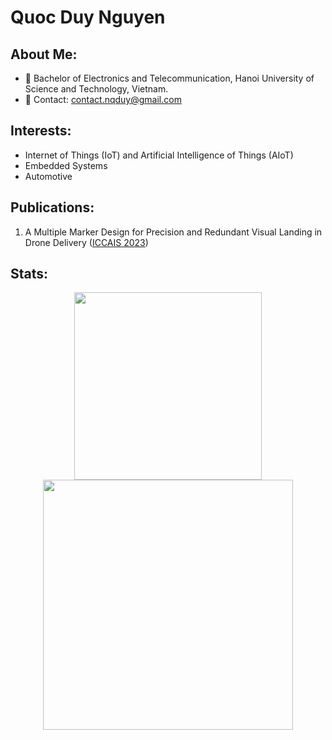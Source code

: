 # Quoc Duy Nguyen
## About Me:
- :school: Bachelor of Electronics and Telecommunication, Hanoi University of Science and Technology, Vietnam.
- :email: Contact: contact.nqduy@gmail.com
## Interests:
- Internet of Things (IoT) and Artificial Intelligence of Things (AIoT)
- Embedded Systems
- Automotive
## Publications:
1. A Multiple Marker Design for Precision and Redundant Visual Landing in Drone Delivery ([ICCAIS 2023](https://ieeexplore.ieee.org/document/10382271))
## Stats:
<p align='center'>
  <a href="#"><img src="https://github-readme-stats.vercel.app/api/top-langs/?username=ascii-63&show_icons=true&count_private=true&theme=dark&hide=jupyter%20notebook,cuda" width="300"></a>
  <a href="#"><img src="https://github-readme-stats.vercel.app/api?username=ascii-63&theme=dark&hide=issues,prs,contribs&show_icons=true,&rank_icon=github" width="400"></a>
</p>
